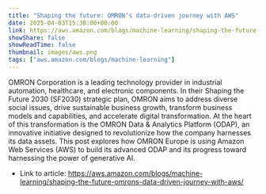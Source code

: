 ```yaml
---
title: "Shaping the future: OMRON’s data-driven journey with AWS"
date: 2025-04-03T15:38:00+00:00
link: https://aws.amazon.com/blogs/machine-learning/shaping-the-future-omrons-data-driven-journey-with-aws/
showShare: false
showReadTime: false
thumbnail: images/aws.png
tags: ["aws.amazon.com/blogs/machine-learning"]
---
```

OMRON Corporation is a leading technology provider in industrial automation, healthcare, and electronic components. In their Shaping the Future 2030 (SF2030) strategic plan, OMRON aims to address diverse social issues, drive sustainable business growth, transform business models and capabilities, and accelerate digital transformation. At the heart of this transformation is the OMRON Data & Analytics Platform (ODAP), an innovative initiative designed to revolutionize how the company harnesses its data assets. This post explores how OMRON Europe is using Amazon Web Services (AWS) to build its advanced ODAP and its progress toward harnessing the power of generative AI.

- Link to article: https://aws.amazon.com/blogs/machine-learning/shaping-the-future-omrons-data-driven-journey-with-aws/